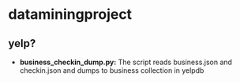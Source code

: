 dataminingproject
=================

## yelp?

* **business_checkin_dump.py:**
  The script reads business.json and checkin.json and dumps to business collection in yelpdb
